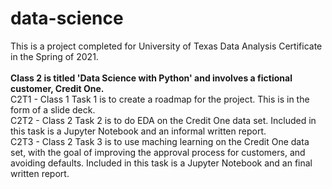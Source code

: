 # data-science
This is a project completed for University of Texas Data Analysis Certificate in the Spring of 2021.
<br><br><B>Class 2 is titled 'Data Science with Python' and involves a fictional customer, Credit One.</b>
<br>C2T1 - Class 1 Task 1 is to create a roadmap for the project. This is in the form of a slide deck.
<br>C2T2 - Class 2 Task 2 is to do EDA on the Credit One data set. Included in this task is a Jupyter Notebook and an informal written report.
<br>C2T3 - Class 2 Task 3 is to use maching learning on the Credit One data set, with the goal of improving the approval process for customers, and avoiding defaults. Included in this task is a Jupyter Notebook and an final written report.
